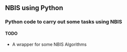 ## NBIS using Python

### Python code to carry out some tasks using NBIS


 #### TODO 
   - A wrapper for some NBIS Algorithms
